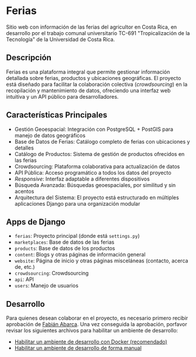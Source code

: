 # Ferias

Sitio web con información de las ferias del agricultor en Costa Rica, en desarrollo por el trabajo comunal universitario TC-691 "Tropicalización de la Tecnología" de la Universidad de Costa Rica.

## Descripción

Ferias es una plataforma integral que permite gestionar información detallada sobre ferias, productos y ubicaciones geográficas. El proyecto está diseñado para facilitar la colaboración colectiva (_crowdsourcing_) en la recopilación y mantenimiento de datos, ofreciendo una interfaz web intuitiva y un API público para desarrolladores.

## Características Principales

- Gestión Geoespacial: Integración con PostgreSQL + PostGIS para manejo de datos geográficos
- Base de Datos de Ferias: Catálogo completo de ferias con ubicaciones y detalles
- Catálogo de Productos: Sistema de gestión de productos ofrecidos en las ferias
- Crowdsourcing: Plataforma colaborativa para actualización de datos
- API Pública: Acceso programático a todos los datos del proyecto
- _Responsive_: Interfaz adaptable a diferentes dispositivos
- Búsqueda Avanzada: Búsquedas geoespaciales, por similitud y sin acentos
- Arquitectura del Sistema: El proyecto está estructurado en múltiples aplicaciones Django para una organización modular

## Apps de Django

- `ferias`: Proyecto principal (donde está `settings.py`)
- `marketplaces`: Base de datos de las ferias
- `products`: Base de datos de los productos
- `content`: Blogs y otras páginas de información general
- `website`: Página de inicio y otras páginas misceláneas (contacto, acerca de, etc.)
- `crowdsourcing`: Crowdsourcing
- `api`: API
- `users`: Manejo de usuarios

## Desarrollo

Para quienes desean colaborar en el proyecto, es necesario primero recibir aprobación de [Fabián Abarca](https://github.com/fabianabarca). Una vez conseguida la aprobación, porfavor revisar los siguientes archivos para habilitar un ambiente de desarrollo:

- [Habilitar un ambiente de desarrollo con Docker (recomendado)](HOWTO.md)
- [Habilitar un ambiente de desarrollo de forma manual](docs/Manual_env.md)

